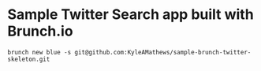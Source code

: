 # Sample Twitter Search app built with Brunch.io

    brunch new blue -s git@github.com:KyleAMathews/sample-brunch-twitter-skeleton.git